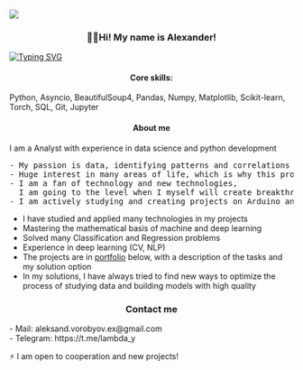 ### ![](https://komarev.com/ghpvc/?username=SamuelFoxTower&style=plastic&label=profile+views&color=green)

<!DOCTYPE html>
<html lang="ru">
<head>
  <meta charset="UTF-8">
</head>
<body>

<h3 style="text-align: center;">🖖🏼Hi! My name is Alexander!</h3>

<a href="https://git.io/typing-svg"><img src="https://readme-typing-svg.demolab.com?font=inconsolata&pause=1000&color=09A708&center=true&vCenter=false&random=false&width=280&lines=+Data+Scientist+/+Data+Analyst" alt="Typing SVG" /></a>
<h4 style="text-align: center;">Core skills:</h4>
Python, Asyncio, BeautifulSoup4, Pandas, Numpy, Matplotlib, Scikit-learn, Torch, SQL, Git, Jupyter</p>

<h4 style="text-align: center;">About me</h4>
<p>I am a Analyst with experience in data science and python development  
<pre>- My passion is data, identifying patterns and correlations
- Huge interest in many areas of life, which is why this profession was chosen!
- I am a fan of technology and new technologies, 
  I am going to the level when I myself will create breakthrough and useful technologies
- I am actively studying and creating projects on Arduino and plan to implement my knowledge into projects</pre></p>

- I have studied and applied many technologies in my projects
- Mastering the mathematical basis of machine and deep learning
- Solved many Classification and Regression problems
- Experience in deep learning (CV, NLP)
- The projects are in [portfolio](https://github.com/SamuelFoxTower/Portfolio/tree/main/) below, with a description of the tasks and my solution option
- In my solutions, I have always tried to find new ways to optimize the process of studying data
and building models with high quality

<h3 style="text-align: center;">Contact me</h3>
    <p>- Mail: aleksand.vorobyov.ex@gmail.com<br> 
    - Telegram: https://t.me/lambda_y<br></p>
<p>⚡ I am open to cooperation and new projects!

</body>
</html>
